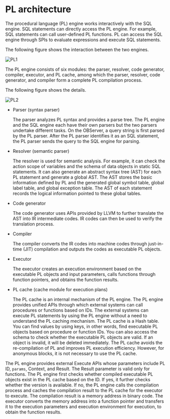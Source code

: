 # PL architecture

The procedural language (PL) engine works interactively with the SQL engine. SQL statements can directly access the PL engine. For example, SQL statements can call user-defined PL functions. PL can access the SQL engine through SPIs to evaluate expressions and execute SQL statements.

The following figure shows the interaction between the two engines.

![PL1](https://help-static-aliyun-doc.aliyuncs.com/assets/img/zh-CN/2615260261/p270501.png)

The PL engine consists of six modules: the parser, resolver, code generator, compiler, executor, and PL cache, among which the parser, resolver, code generator, and compiler form a complete PL compilation process. 

The following figure shows the details.

![PL2](https://obbusiness-private.oss-cn-shanghai.aliyuncs.com/doc/img/observer-enterprise/V4.1.0/EN_US/7.reference/4.development-reference/PL%20compiler.jpg)

* Parser (syntax parser)

   The parser analyzes PL syntax and provides a parse tree. The PL engine and the SQL engine each have their own parsers but the two parsers undertake different tasks. On the OBServer, a query string is first parsed by the PL parser. After the PL parser identifies it as an SQL statement, the PL parser sends the query to the SQL engine for parsing.

* Resolver (semantic parser)

   The resolver is used for semantic analysis. For example, it can check the action scope of variables and the schema of data objects in static SQL statements. It can also generate an abstract syntax tree (AST) for each PL statement and generate a global AST. The AST stores the basic information defined by PL and the generated global symbol table, global label table, and global exception table. The AST of each statement records the logical information pointed to these global tables.

* Code generator

   The code generator uses APIs provided by LLVM to further translate the AST into IR intermediate codes. IR codes can then be used to verify the translation process.

* Compiler

   The compiler converts the IR codes into machine codes through just-in-time (JIT) compilation and outputs the codes as executable PL objects.


* Executor

   The executor creates an execution environment based on the executable PL objects and input parameters, calls functions through function pointers, and obtains the function results.


* PL cache (cache module for execution plans)

   The PL cache is an internal mechanism of the PL engine. The PL engine provides unified APIs through which external systems can call procedures or functions based on IDs. The external systems can execute PL statements by using the PL engine without a need to understand the PL caching mechanism. The PL cache is a Hash table. You can find values by using keys, in other words, find executable PL objects based on procedure or function IDs. You can also access the schema to check whether the executable PL objects are valid. If an object is invalid, it will be deleted immediately. The PL cache avoids the re-compilation of PL and improves PL execution efficiency. However, for anonymous blocks, it is not necessary to use the PL cache.


The PL engine provides external Execute APIs whose parameters include PL ID, `params`, Context, and Result. The Result parameter is valid only for functions. The PL engine first checks whether compiled executable PL objects exist in the PL cache based on the ID. If yes, it further checks whether the version is available. If no, the PL engine calls the compilation process and caches the compilation result to the PL cache for the executor to execute. The compilation result is a memory address in binary code. The executor converts the memory address into a function pointer and transfers it to the execution parameters and execution environment for execution, to obtain the function results.